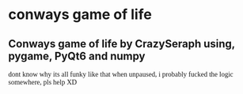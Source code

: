 <!DOCTYPE html>
<html lang="en">
<head>
    <meta charset="UTF-8">
</head>
<body>
    <h1>conways game of life</h1>
    <h2>Conways game of life by CrazySeraph using, pygame, PyQt6 and numpy</h2>
    <p>dont know why its all funky like that when unpaused, i probably fucked the logic somewhere, pls help XD</p>
</body>
<style>
    p {
        font-family: comic-sans;
    }
</style>
</html>
